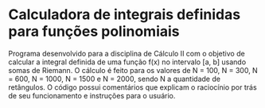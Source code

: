 # Calculadora de integrais definidas para funções polinomiais
Programa desenvolvido para a disciplina de Cálculo II com o objetivo de calcular a integral definida de uma função f(x) no intervalo [a, b] usando somas de Riemann. O cálculo é feito para os valores de N = 100, N = 300, N = 600, N = 1000, N = 1500 e N = 2000, sendo N a quantidade de retângulos. O código possui comentários que explicam o raciocínio por trás de seu funcionamento e instruções para o usuário.
